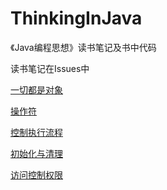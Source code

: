 # ThinkingInJava
《Java编程思想》读书笔记及书中代码

读书笔记在Issues中


[一切都是对象](https://github.com/GeorgeCh2/ThinkingInJava/issues/1)

[操作符](https://github.com/GeorgeCh2/ThinkingInJava/issues/2)

[控制执行流程](https://github.com/GeorgeCh2/ThinkingInJava/issues/3)

[初始化与清理](https://github.com/GeorgeCh2/ThinkingInJava/issues/4)

[访问控制权限](https://github.com/GeorgeCh2/ThinkingInJava/issues/5)
